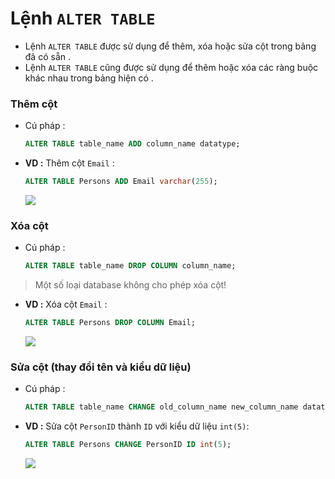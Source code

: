 # Lệnh `ALTER TABLE`
- Lệnh `ALTER TABLE` được sử dụng để thêm, xóa hoặc sửa cột trong bảng đã có sẵn .
- Lệnh `ALTER TABLE` cũng được sử dụng để thêm hoặc xóa các ràng buộc khác nhau trong bảng hiện có .
### **Thêm cột**
- Cú pháp :
    ```sql
    ALTER TABLE table_name ADD column_name datatype;
    ```
- **VD :** Thêm cột `Email` :
    ```sql
    ALTER TABLE Persons ADD Email varchar(255);
    ```
    <img src=https://i.imgur.com/SjqtVOe.png>
### **Xóa cột**
- Cú pháp :
    ```sql
    ALTER TABLE table_name DROP COLUMN column_name;
    ```
> Một số loại database không cho phép xóa cột!
- **VD :** Xóa cột `Email` :
    ```sql
    ALTER TABLE Persons DROP COLUMN Email;
    ```
    <img src=https://i.imgur.com/tnYfh3C.png>
### **Sửa cột (thay đổi tên và kiểu dữ liệu)**
- Cú pháp :
    ```sql
    ALTER TABLE table_name CHANGE old_column_name new_column_name datatype;
    ```
- **VD :** Sửa cột `PersonID` thành `ID` với kiểu dữ liệu `int(5)`:
    ```sql
    ALTER TABLE Persons CHANGE PersonID ID int(5);
    ```
    <img src=https://i.imgur.com/PGMXJIr.png>